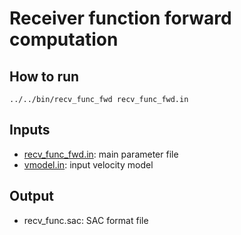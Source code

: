 # Receiver function forward computation


## How to run

`../../bin/recv_func_fwd recv_func_fwd.in`

## Inputs
* [recv_func_fwd.in](https://github.com/akuhara/SEIS_FILO/edit/master/sample/recv_func_fwd/recv_func_fwd.in): main parameter file 
* [vmodel.in](https://github.com/akuhara/SEIS_FILO/edit/master/sample/recv_func_fwd/vmodel.in): input velocity model


## Output 
* recv_func.sac: SAC format file
